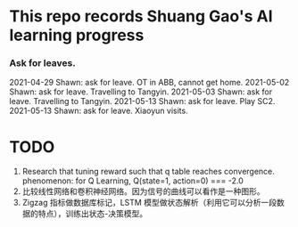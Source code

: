 # This repo records Shuang Gao's AI learning progress

### Ask for leaves.

2021-04-29 Shawn: ask for leave. OT in ABB, cannot get home.
2021-05-02 Shawn: ask for leave. Travelling to Tangyin.
2021-05-03 Shawn: ask for leave. Travelling to Tangyin.
2021-05-13 Shawn: ask for leave. Play SC2.
2021-05-13 Shawn: ask for leave. Xiaoyun visits.

# TODO

1. Research that tuning reward such that q table reaches convergence.
   phenomenon: for Q Learning, Q(state=1, action=0) === -2.0
2. 比较线性网络和卷积神经网络。因为信号的曲线可以看作是一种图形。
3. Zigzag 指标做数据库标记，LSTM 模型做状态解析（利用它可以分析一段数据的特点），训练出状态-决策模型。
